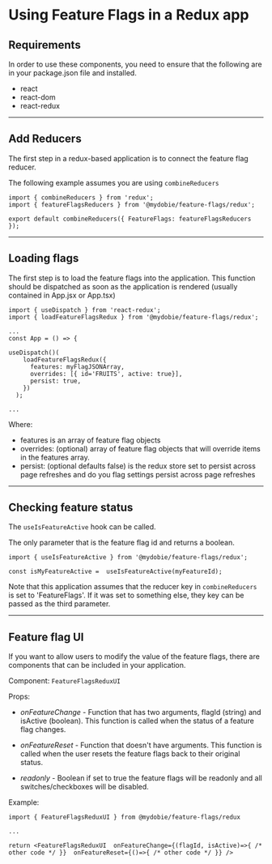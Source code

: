 # Using Feature Flags in a Redux app

## Requirements

In order to use these components, you need to ensure that the following are in your package.json file and installed.

- react
- react-dom
- react-redux

---

## Add Reducers

The first step in a redux-based application is to connect the feature flag reducer.

The following example assumes you are using `combineReducers`

```
import { combineReducers } from 'redux';
import { featureFlagsReducers } from '@mydobie/feature-flags/redux';

export default combineReducers({ FeatureFlags: featureFlagsReducers });

```

---

## Loading flags

The first step is to load the feature flags into the application. This function should be dispatched as soon as the application is rendered (usually contained in App.jsx or App.tsx)

```
import { useDispatch } from 'react-redux';
import { loadFeatureFlagsRedux } from '@mydobie/feature-flags/redux';

...
const App = () => {

useDispatch()(
    loadFeatureFlagsRedux({
      features: myFlagJSONArray,
      overrides: [{ id='FRUITS', active: true}],
      persist: true,
    })
  );

...

```

Where:

- features is an array of feature flag objects
- overrides: (optional) array of feature flag objects that will override items in the features array.
- persist: (optional defaults false) is the redux store set to persist across page refreshes and do you flag settings persist across page refreshes

---

## Checking feature status

The `useIsFeatureActive` hook can be called.

The only parameter that is the feature flag id and returns a boolean.

```
import { useIsFeatureActive } from '@mydobie/feature-flags/redux';

const isMyFeatureActive =  useIsFeatureActive(myFeatureId);

```

Note that this application assumes that the reducer key in `combineReducers` is set to 'FeatureFlags'. If it was set to something else, they key can be passed as the third parameter.

---

## Feature flag UI

If you want to allow users to modify the value of the feature flags, there are components that can be included in your application.

Component: `FeatureFlagsReduxUI`

Props:

- _onFeatureChange_ - Function that has two arguments, flagId (string) and isActive (boolean). This function is called when the status of a feature flag changes.

- _onFeatureReset_ - Function that doesn't have arguments. This function is called when the user resets the feature flags back to their original status.

- _readonly_ - Boolean if set to true the feature flags will be readonly and all switches/checkboxes will be disabled.

Example:

```
import { FeatureFlagsReduxUI } from @mydobie/feature-flags/redux

...

return <FeatureFlagsReduxUI  onFeatureChange={(flagId, isActive)=>{ /* other code */ }}  onFeatureReset={()=>{ /* other code */ }} />

```
